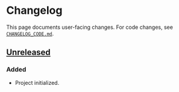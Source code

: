 <!-- Keep a Changelog guide -> https://keepachangelog.com -->

# Changelog

This page documents user-facing changes.
For code changes, see [`CHANGELOG_CODE.md`][_-1].


  [_-1]: ./CHANGELOG_CODE.md


## [Unreleased]

### Added

* Project initialized.


  [Unreleased]: https://github.com/InSyncWithFoo/ryecharm/commits
